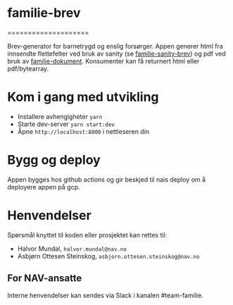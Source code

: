 # familie-brev
====================

Brev-generator for barnetrygd og enslig forsørger. 
Appen generer html fra innsendte flettefelter ved bruk av sanity (se [familie-sanity-brev](https://github.com/navikt/familie-sanity-brev)) og pdf ved bruk av [familie-dokument](https://github.com/navikt/familie-dokument).
Konsumenter kan få returnert html eller pdf/bytearray.

# Kom i gang med utvikling

* Installere avhengigheter `yarn`
* Starte dev-server `yarn start:dev`
* Åpne `http://localhost:8000` i nettleseren din

# Bygg og deploy
Appen bygges hos github actions og gir beskjed til nais deploy om å deployere appen på gcp. 

# Henvendelser

Spørsmål knyttet til koden eller prosjektet kan rettes til:

* Halvor Mundal, `halvor.mundal@nav.no`
* Asbjørn Ottesen Steinskog, `asbjorn.ottesen.steinskog@nav.no`

## For NAV-ansatte

Interne henvendelser kan sendes via Slack i kanalen #team-familie.